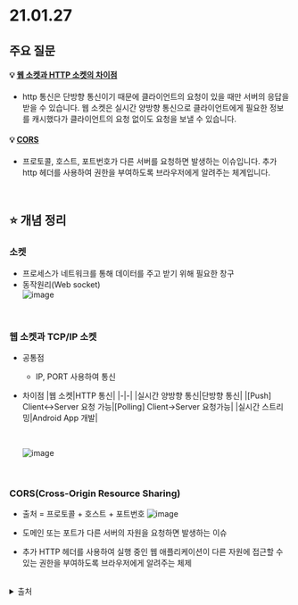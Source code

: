 # 21.01.27

## 주요 질문

#### 💡 [웹 소켓과 HTTP 소켓의 차이점](#웹-소켓과-tcp/ip-소켓)
   * http 통신은 단방향 통신이기 때문에 클라이언트의 요청이 있을 때만 서버의 응답을 받을 수 있습니다. 웹 소켓은 실시간 양방향 통신으로 클라이언트에게 필요한 정보를 캐시했다가 클라이언트의 요청 없이도 요청을 보낼 수 있습니다.
   
#### 💡 [CORS](#corscross-origin-resource-sharing)
   * 프로토콜, 호스트, 포트번호가 다른 서버를 요청하면 발생하는 이슈입니다. 추가 http 헤더를 사용하여 권한을 부여하도록 브라우저에게 알려주는 체계입니다.

<br/>

## ⭐ 개념 정리

### 소켓
   * 프로세스가 네트워크를 통해 데이터를 주고 받기 위해 필요한 창구
   * 동작원리(Web socket)  
   ![image](https://user-images.githubusercontent.com/36289638/106010695-14fc3f00-60fd-11eb-8d99-2ec4c0a8409a.png)

<br/>

### 웹 소켓과 TCP/IP 소켓  
* 공통점
    * IP, PORT 사용하여 통신
* 차이점
    |웹 소켓|HTTP 통신|
    |-|-|
    |실시간 양방향 통신|단방향 통신|
    |[Push] Client↔Server 요청 가능|[Polling] Client→Server 요청가능|
    |실시간 스트리밍|Android App 개발|
   
   <br/>

   ![image](https://user-images.githubusercontent.com/36289638/106258845-c0be9f80-6261-11eb-9c71-5192a62cd717.png)

<br/>

### CORS(Cross-Origin Resource Sharing)
   * 출처 = 프로토콜 + 호스트 + 포트번호
   ![image](https://user-images.githubusercontent.com/36289638/106257880-7b4da280-6260-11eb-817d-17b70a047757.png)

   * 도메인 또는 포트가 다른 서버의 자원을 요청하면 발생하는 이슈  
   * 추가 HTTP 헤더를 사용하여 실행 중인 웹 애플리케이션이 다른 자원에 접근할 수 있는 권한을 부여하도록 브라우저에게 알려주는 체제  


<br/>
<details markdown="1">
    <summary>출처</summary>
    <ul>
      <li> https://developer.mozilla.org/ko/docs/Web/HTTP/CORS </li>
      <li> https://evan-moon.github.io/2020/05/21/about-cors/ </li>
   </ul>
</details>